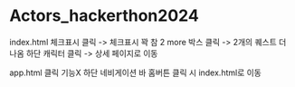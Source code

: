 # Actors_hackerthon2024

index.html
체크표시 클릭 -> 체크표시 꽉 참
2 more 박스 클릭 -> 2개의 퀘스트 더 나옴
하단 캐릭터 클릭 -> 상세 페이지로 이동

app.html
클릭 기능X
하단 네비게이션 바 홈버튼 클릭 시 index.html로 이동